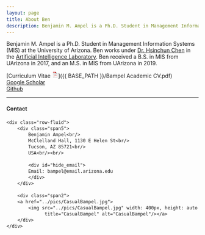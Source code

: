 ```yaml
---
layout: page
title: About Ben
description: Benjamin M. Ampel is a Ph.D. Student in Management Information Systems
---
```


Benjamin M. Ampel is a Ph.D. Student in Management Information Systems (MIS) at the University of Arizona. Ben works under [Dr. Hsinchun Chen](https://eller.arizona.edu/people/hsinchun-chen) in the [Artificial Intelligence Laboratory](https://eller.arizona.edu/departments-research/centers-labs/artificial-intelligence). Ben received a B.S. in MIS from UArizona in 2017, and an M.S. in MIS from UArizona in 2019.


[Curriculum Vitae ![CV as pdf](icons16/pdf-icon.png)]({{ BASE_PATH }}/Bampel Academic CV.pdf)<br/>
[Google Scholar](https://scholar.google.com/citations?user=XDdwaZUAAAAJ&hl=en)<br/>
[Github](https://github.com/BenAmpel)<br/>

---

<div class="container">
<h4><a name="contact"></a>Contact</h4>

    <div class="row-fluid">
        <div class="span5">
            Benjamin Ampel<br/>
            McClelland Hall, 1130 E Helen St<br/>
            Tucson, AZ 85721<br/>
            USA<br/><br/>

            <div id="hide_email">
            Email: bampel@email.arizona.edu
            </div>
        </div>

        <div class="span2">
        <a href="../pics/CasualBampel.jpg">
            <img src="../pics/CasualBampel.jpg" width: 400px, height: auto
                  title="CasualBampel" alt="CasualBampel"/></a>
        </div>
    </div>
</div>
